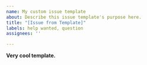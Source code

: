 ```yaml
---
name: My custom issue template
about: Describe this issue template's purpose here.
title: "[Issue from Template]"
labels: help wanted, question
assignees: ''

---
```


**Very cool template.**
